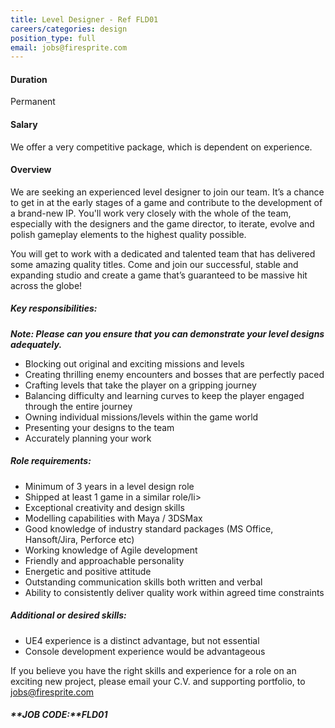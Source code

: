 ```yaml
---
title: Level Designer - Ref FLD01
careers/categories: design
position_type: full
email: jobs@firesprite.com
---
```

#### Duration

Permanent

#### Salary

We offer a very competitive package, which is dependent on experience.

#### Overview

We are seeking an experienced level designer to join our team. It’s a chance to get in at the early stages of a game and contribute to the development of a brand-new IP. You'll work very closely with the whole of the team, especially with the designers and the game director, to iterate, evolve and polish gameplay elements to the highest quality possible.

You will get to work with a dedicated and talented team that has delivered some amazing quality titles. Come and join our successful, stable and expanding studio and create a game that’s guaranteed to be massive hit across the globe!

##### **Key responsibilities:**

***Note: Please can you ensure that you can demonstrate your level designs adequately.***

* Blocking out original and exciting missions and levels
* Creating thrilling enemy encounters and bosses that are perfectly paced
* Crafting levels that take the player on a gripping journey
* Balancing difficulty and learning curves to keep the player engaged through the entire journey
* Owning individual missions/levels within the game world
* Presenting your designs to the team
* Accurately planning your work

##### **Role requirements:**

* Minimum of 3 years in a level design role
* Shipped at least 1 game in a similar role/li>
* Exceptional creativity and design skills
* Modelling capabilities with Maya / 3DSMax
* Good knowledge of industry standard packages (MS Office, Hansoft/Jira, Perforce etc)
* Working knowledge of Agile development
* Friendly and approachable personality
* Energetic and positive attitude
* Outstanding communication skills both written and verbal
* Ability to consistently deliver quality work within agreed time constraints

##### **Additional or desired skills:**

* UE4 experience is a distinct advantage, but not essential
* Console development experience would be advantageous

If you believe you have the right skills and experience for a role on an exciting new project, please email your C.V. and supporting portfolio, to [jobs@firesprite.com](mailto:jobs@firesprite.com)

##### **JOB CODE:**FLD01
